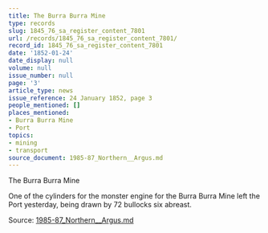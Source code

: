 ```yaml
---
title: The Burra Burra Mine
type: records
slug: 1845_76_sa_register_content_7801
url: /records/1845_76_sa_register_content_7801/
record_id: 1845_76_sa_register_content_7801
date: '1852-01-24'
date_display: null
volume: null
issue_number: null
page: '3'
article_type: news
issue_reference: 24 January 1852, page 3
people_mentioned: []
places_mentioned:
- Burra Burra Mine
- Port
topics:
- mining
- transport
source_document: 1985-87_Northern__Argus.md
---
```


The Burra Burra Mine

One of the cylinders for the monster engine for the Burra Burra Mine left the Port yesterday, being drawn by 72 bullocks six abreast.

Source: [1985-87_Northern__Argus.md](/downloads/markdown/1985-87_Northern__Argus.md)
